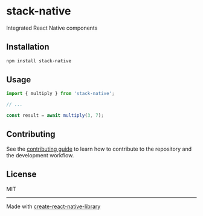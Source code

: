 # stack-native

Integrated React Native components

## Installation

```sh
npm install stack-native
```

## Usage

```js
import { multiply } from 'stack-native';

// ...

const result = await multiply(3, 7);
```

## Contributing

See the [contributing guide](CONTRIBUTING.md) to learn how to contribute to the repository and the development workflow.

## License

MIT

---

Made with [create-react-native-library](https://github.com/callstack/react-native-builder-bob)
